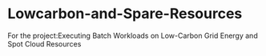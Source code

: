 # Lowcarbon-and-Spare-Resources
For the project:Executing Batch Workloads on Low-Carbon Grid Energy and Spot Cloud Resources 
